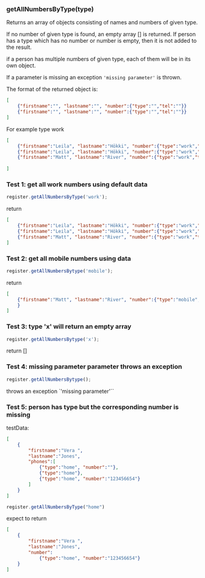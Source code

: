 ### **getAllNumbersByType(type)**

Returns an array of objects consisting of names and numbers of given type.

If no number of given type is found, an empty array [] is returned.
If person has a type which has no number or number is empty, then it is not added to the result.

if a person has multiple numbers of given type, each of them will be in its own object.

If a parameter is missing an exception `'missing parameter'` is thrown.

The format of the returned object is:

```json
[
    {"firstname":"", "lastname":"", "number":{"type":"","tel":""}}
    {"firstname":"", "lastname":"", "number":{"type":"","tel":""}}
]
```

For example type work
```json
[
    {"firstname":"Leila", "lastname":"Hökki", "number":{"type":"work","tel":"87654321"}}
    {"firstname":"Leila", "lastname":"Hökki", "number":{"type":"work","tel":"05040302"}}
    {"firstname":"Matt", "lastname":"River", "number":{"type":"work","tel":"3214569"}}
    
]
```

### Test 1: get all work numbers using default data
```js
register.getAllNumbersByType('work');
```
return
```json
[
    {"firstname":"Leila", "lastname":"Hökki", "number":{"type":"work","tel":"87654321"}}
    {"firstname":"Leila", "lastname":"Hökki", "number":{"type":"work","tel":"05040302"}}
    {"firstname":"Matt", "lastname":"River", "number":{"type":"work","tel":"3214569"}}   
]
```

### Test 2: get all mobile numbers using data

```js
register.getAllNumbersBytype('mobile');
```
return 
```json
[
    {"firstname":"Matt", "lastname":"River", "number":{"type":"mobile","tel":"3214569"},
    }    
]
```

### Test 3: type 'x' will return an empty array

```js
register.getAllNumbersBytype('x');
```
return []

### Test 4: missing parameter parameter throws an exception
```js
register.getAllNumbersBytype();
```
throws an exception `'missing parameter'``

### Test 5: person has type but the corresponding number is missing

testData:
```json
[
    {
        "firstname":"Vera ",
        "lastname":"Jones",
        "phones":[
            {"type":"home", "number":""},
            {"type":"home"},
            {"type":"home", "number":"123456654"}
        ]
    }
]

```

```js
register.getAllNumbersByType("home")
```
expect to return
```json
[
    {
        "firstname":"Vera ",
        "lastname":"Jones",
        "number":
            {"type":"home", "number":"123456654"}   
    }
]
```





